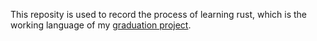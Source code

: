 This reposity is used to record the process of learning rust, which is the working language of my [graduation project](https://github.com/duanjr/GraduationProject).